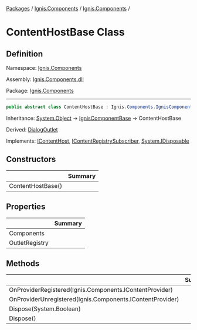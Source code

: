 [Packages](../../README.md) / [Ignis.Components](../README.md) / [Ignis.Components](README.md) /

# ContentHostBase Class

## Definition

Namespace: [Ignis.Components](README.md)

Assembly: [Ignis.Components.dll](../README.md)

Package: [Ignis.Components](https://www.nuget.org/packages/Ignis.Components)

---

```csharp
public abstract class ContentHostBase : Ignis.Components.IgnisComponentBase, Ignis.Components.IContentHost, Ignis.Components.IContentRegistrySubscriber, System.IDisposable
```

Inheritance: [System.Object](https://learn.microsoft.com/en-us/dotnet/api/System.Object) → [IgnisComponentBase](Ignis.Components.IgnisComponentBase.md) → ContentHostBase

Derived: [DialogOutlet](../../Ignis.Components.HeadlessUI/Ignis.Components.HeadlessUI/Ignis.Components.HeadlessUI.DialogOutlet.md)

Implements: [IContentHost](Ignis.Components.IContentHost.md), [IContentRegistrySubscriber](Ignis.Components.IContentRegistrySubscriber.md), [System.IDisposable](https://learn.microsoft.com/en-us/dotnet/api/System.IDisposable)

## Constructors

|                   | Summary |
| ----------------- | ------- |
| ContentHostBase() |         |

## Properties

|                | Summary |
| -------------- | ------- |
| Components     |         |
| OutletRegistry |         |

## Methods

|                                                           | Summary |
| --------------------------------------------------------- | ------- |
| OnProviderRegistered(Ignis.Components.IContentProvider)   |         |
| OnProviderUnregistered(Ignis.Components.IContentProvider) |         |
| Dispose(System.Boolean)                                   |         |
| Dispose()                                                 |         |
